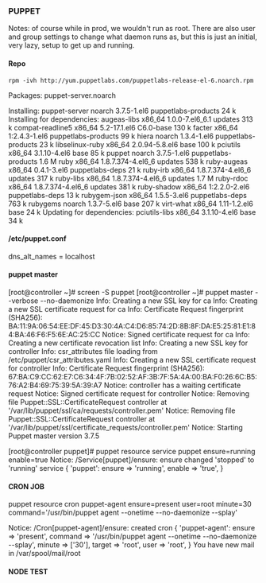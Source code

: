 ### PUPPET
Notes: of course while in prod, we wouldn't run as root. There are also user and group settings to change what daemon runs as, but this is just an initial, very lazy, setup to get up and running. 

#### Repo

    rpm -ivh http://yum.puppetlabs.com/puppetlabs-release-el-6.noarch.rpm

Packages: puppet-server.noarch

Installing:
 puppet-server                       noarch                    3.7.5-1.el6                             puppetlabs-products                     24 k
Installing for dependencies:
 augeas-libs                         x86_64                    1.0.0-7.el6_6.1                         updates                                313 k
 compat-readline5                    x86_64                    5.2-17.1.el6                            C6.0-base                              130 k
 facter                              x86_64                    1:2.4.3-1.el6                           puppetlabs-products                     99 k
 hiera                               noarch                    1.3.4-1.el6                             puppetlabs-products                     23 k
 libselinux-ruby                     x86_64                    2.0.94-5.8.el6                          base                                   100 k
 pciutils                            x86_64                    3.1.10-4.el6                            base                                    85 k
 puppet                              noarch                    3.7.5-1.el6                             puppetlabs-products                    1.6 M
 ruby                                x86_64                    1.8.7.374-4.el6_6                       updates                                538 k
 ruby-augeas                         x86_64                    0.4.1-3.el6                             puppetlabs-deps                         21 k
 ruby-irb                            x86_64                    1.8.7.374-4.el6_6                       updates                                317 k
 ruby-libs                           x86_64                    1.8.7.374-4.el6_6                       updates                                1.7 M
 ruby-rdoc                           x86_64                    1.8.7.374-4.el6_6                       updates                                381 k
 ruby-shadow                         x86_64                    1:2.2.0-2.el6                           puppetlabs-deps                         13 k
 rubygem-json                        x86_64                    1.5.5-3.el6                             puppetlabs-deps                        763 k
 rubygems                            noarch                    1.3.7-5.el6                             base                                   207 k
 virt-what                           x86_64                    1.11-1.2.el6                            base                                    24 k
Updating for dependencies:
 pciutils-libs                       x86_64                    3.1.10-4.el6                            base                                    34 k

#### /etc/puppet.conf 

dns_alt_names = localhost

#### puppet master 

[root@controller ~]# screen -S puppet
[root@controller ~]# puppet master --verbose --no-daemonize
Info: Creating a new SSL key for ca
Info: Creating a new SSL certificate request for ca
Info: Certificate Request fingerprint (SHA256): BA:11:9A:06:54:EE:DF:45:D3:30:4A:C4:D6:85:74:2D:8B:8F:DA:E5:25:81:E1:84:BA:46:F6:F5:6E:AC:25:CC
Notice: Signed certificate request for ca
Info: Creating a new certificate revocation list
Info: Creating a new SSL key for controller
Info: csr_attributes file loading from /etc/puppet/csr_attributes.yaml
Info: Creating a new SSL certificate request for controller
Info: Certificate Request fingerprint (SHA256): 67:BA:C9:CC:62:E7:C6:34:4F:7B:02:52:AF:3B:7F:5A:4A:00:BA:F0:26:6C:B5:76:A2:B4:69:75:39:5A:39:A7
Notice: controller has a waiting certificate request
Notice: Signed certificate request for controller
Notice: Removing file Puppet::SSL::CertificateRequest controller at '/var/lib/puppet/ssl/ca/requests/controller.pem'
Notice: Removing file Puppet::SSL::CertificateRequest controller at '/var/lib/puppet/ssl/certificate_requests/controller.pem'
Notice: Starting Puppet master version 3.7.5



[root@controller puppet]# puppet resource service puppet ensure=running enable=true
Notice: /Service[puppet]/ensure: ensure changed 'stopped' to 'running'
service { 'puppet':
  ensure => 'running',
  enable => 'true',
}

#### CRON JOB 

puppet resource cron puppet-agent ensure=present user=root minute=30 command='/usr/bin/puppet agent --onetime --no-daemonize --splay'

Notice: /Cron[puppet-agent]/ensure: created
cron { 'puppet-agent':
  ensure  => 'present',
  command => '/usr/bin/puppet agent --onetime --no-daemonize --splay',
  minute  => ['30'],
  target  => 'root',
  user    => 'root',
}
You have new mail in /var/spool/mail/root

#### NODE TEST
